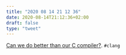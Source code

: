 ```yaml
---
title: "2020 08 14 21 12 36"
date: 2020-08-14T21:12:36+02:00
draft: false
type: "tweet"
---
```

[Can we do better than our C compiler?](https://briancallahan.net/blog/20200812.html). `#clang`
